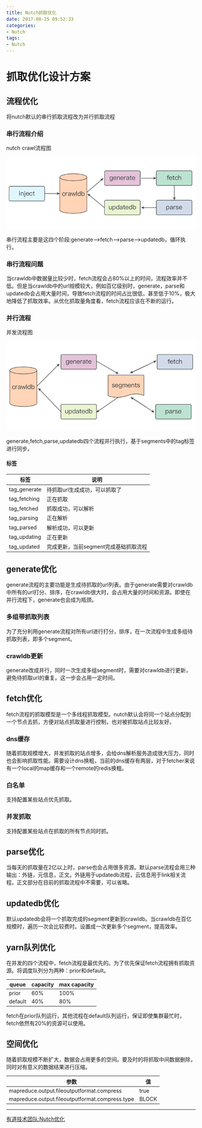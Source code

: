 ```yaml
---
title: Nutch抓取优化
date: 2017-08-25 09:52:33
categories:
- Nutch
tags:
- Nutch
---
```

# 抓取优化设计方案
## 流程优化
将nutch默认的串行抓取流程改为并行抓取流程

### 串行流程介绍
nutch crawl流程图

![crawl-flow](/images/nutch/crawl-flow.jpg)

串行流程主要是这四个阶段:generate-->fetch-->parse-->updatedb，循环执行。

### 串行流程问题
当crawldb中数据量比较少时，fetch流程会占80%以上的时间，流程效率并不低。但是当crawldb中的url规模较大，例如百亿级别时，generate，parse和updatedb会占用大量时间，导致fetch流程的时间占比很低，甚至低于10%，极大地降低了抓取效率。从优化抓取量角度看，fetch流程应该在不断的运行。

### 并行流程
并发流程图

![parallel-crawl-flow](/images/nutch/parallel-crawl-flow.jpg)

generate,fetch,parse,updatedb四个流程并行执行，基于segments中的tag标签进行同步。

#### 标签
| 标签   | 说明 |
| ----- | -------- | 
| tag_generate | 待抓取url生成成功，可以抓取了 | 
| tag_fetching | 正在抓取 |
| tag_fetched | 抓取成功，可以解析|
| tag_parsing | 正在解析 |
| tag_parsed | 解析成功，可以更新 |
| tag_updating | 正在更新 |
| tag_updated | 完成更新，当前segment完成基础抓取流程 |

## generate优化
generate流程的主要功能是生成待抓取的url列表。由于generate需要对crawldb中所有的url打分、排序，在crawldb很大时，会占用大量的时间和资源。即使在并行流程下，generate也会成为瓶颈。

### 多组带抓取列表
为了充分利用generate流程对所有url进行打分，排序，在一次流程中生成多组待抓取列表，即多个segment。

### crawldb更新
generate改成并行，同时一次生成多组segment时，需要对crawldb进行更新，避免待抓取url的重复。这一步会占用一定时间。

## fetch优化
fetch流程的抓取模型是一个多线程抓取模型。nutch默认会将同一个站点分配到一个节点去抓，方便对站点抓取量进行控制，也对被抓取站点比较友好。

### dns缓存
随着抓取规模增大，并发抓取的站点增多，会给dns解析服务造成很大压力，同时也会影响抓取性能。需要设计dns换粗，当前的dns缓存有两层，对于fetcher来说有一个local的map缓存和一个remote的redis换粗。

### 白名单
支持配置某些站点优先抓取。

### 并发抓取
支持配置某些站点在抓取的所有节点同时抓。

## parse优化
当每天的抓取量在2亿以上时，parse也会占用很多资源。默认parse流程会用三种输出：外链，元信息，正文。外链用于updatedb流程，云信息用于link相关流程。正文部分在目前的抓取流程中不需要，可以省略。

## updatedb优化
默认updatedb会将一个抓取完成的segment更新到crawldb。当crawldb在百亿规模时，遍历一次会比较费时。设置成一次更新多个segment，提高效率。

## yarn队列优化
在并发的四个流程中，fetch流程是最优先的。为了优先保证fetch流程拥有抓取资源。将调度队列分为两种：prior和default。

| queue   | capacity | max capacity |
| ----- | -------- | ------- |
| prior | 60% | 100% |
| default | 40% | 80% |

fetch在prior队列运行，其他流程在default队列运行，保证即使集群最忙时，fetch依然有20%的资源可以使用。

## 空间优化
随着抓取规模不断扩大，数据会占用更多的空间。要及时的将抓取中间数据删除，同时对有意义的数据结果进行压缩。

| 参数   | 值 |
| ----- | -------- |
| mapreduce.output.fileoutputformat.compress | true |
| mapreduce.output.fileoutputformat.compress.type | BLOCK |



* * *
[有道技术团队:Nutch优化](http://mp.weixin.qq.com/s/hA9BOKtrybETb079lpPKnA)